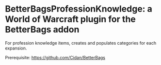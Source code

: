# BetterBagsProfessionKnowledge: a World of Warcraft plugin for the BetterBags addon

For profession knowledge items, creates and populates categories for each expansion.

Prerequisite: https://github.com/Cidan/BetterBags

